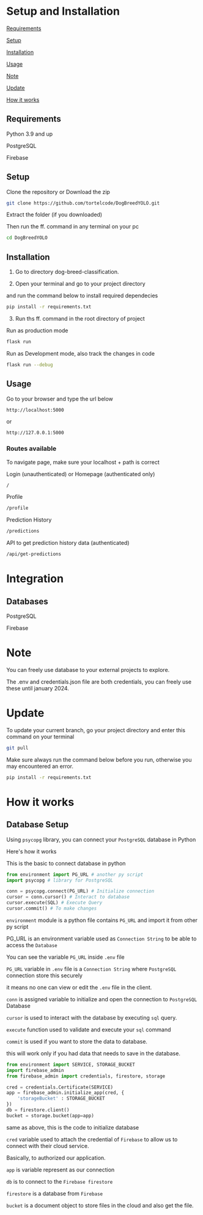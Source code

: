 # Setup and Installation

[Requirements](#requirements)

[Setup](#setup)

[Installation](#installation)

[Usage](#usage)

[Note](#note)

[Update](#update)

[How it works](#how-it-works)

## Requirements

Python 3.9 and up

PostgreSQL

Firebase

## Setup

Clone the repository or Download the zip

```bash
git clone https://github.com/tortelcode/DogBreedYOLO.git
```

Extract the folder (if you downloaded)

Then run the ff. command in any terminal on your pc

```bash
cd DogBreedYOLO
```

## Installation

1. Go to directory dog-breed-classification.

2. Open your terminal and go to your project directory

and run the command below to install required dependecies

```bash
pip install -r requirements.txt
```

3. Run ths ff. command in the root directory of project

Run as production mode

```bash
flask run
```

Run as Development mode, also track the changes in code

```bash
flask run --debug
```

## Usage

Go to your browser and type the url below

```bash
http://localhost:5000
```

or

```bash
http://127.0.0.1:5000
```

### Routes available

To navigate page, make sure your localhost + path is correct

Login (unauthenticated) or Homepage (authenticated only)

```bash
/
```

Profile

```bash
/profile
```

Prediction History

```bash
/predictions
```

API to get prediction history data (authenticated)

```bash
/api/get-predictions
```

# Integration

## Databases

PostgreSQL

Firebase

# Note

You can freely use database to your external projects to explore.

The .env and credentials.json file are both credentials, you can freely use these until january 2024.

# Update

To update your current branch, go your project directory and enter this command on your terminal

```bash
git pull
```

Make sure always run the command below before you run, otherwise you may encountered an error.

```bash
pip install -r requirements.txt
```

# How it works

## Database Setup

Using ```psycopg``` library, you can connect your ```PostgreSQL``` database in Python

Here's how it works

This is the basic to connect database in python

```python
from environment import PG_URL # another py script
import psycopg # library for PostgreSQL

conn = psycopg.connect(PG_URL) # Initialize connection
cursor = conn.cursor() # Interact to database
cursor.execute(SQL) # Execute Query
cursor.commit() # To make changes
```

```environment``` module is a python file contains ```PG_URL``` and import it from other py script

PG_URL is an environment variable used as ```Connection String``` to be able to access the ```Database```

You can see the variable ```PG_URL``` inside ```.env``` file

```PG_URL``` variable in ```.env``` file is a ```Connection String``` where ```PostgreSQL``` connection store this securely

it means no one can view or edit the ```.env``` file in the client.

```conn``` is assigned variable to initialize and open the connection to ```PostgreSQL``` Database

```cursor``` is used to interact with the database by executing ```sql``` query.

```execute``` function used to validate and execute your ```sql``` command

```commit``` is used if you want to store the data to database.

this will work only if you had data that needs to save in the database.

```python
from environment import SERVICE, STORAGE_BUCKET
import firebase_admin
from firebase_admin import credentials, firestore, storage

cred = credentials.Certificate(SERVICE)
app = firebase_admin.initialize_app(cred, {
    'storageBucket' : STORAGE_BUCKET
})
db = firestore.client()
bucket = storage.bucket(app=app)
```

same as above, this is the code to initialize database

```cred``` variable used to attach the credential of ```Firebase``` to allow us to connect with their cloud service.

Basically, to authorized our application.

```app``` is variable represent as our connection

```db``` is to connect to the ```Firebase firestore```

```firestore``` is a database from ```Firebase```

```bucket``` is a document object to store files in the cloud and also get the file.

